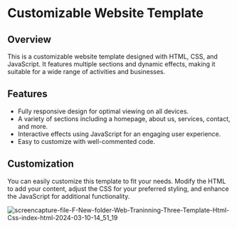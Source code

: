 # Customizable Website Template

## Overview
This is a customizable website template designed with HTML, CSS, and JavaScript. It features multiple sections and dynamic effects, making it suitable for a wide range of activities and businesses.

## Features
- Fully responsive design for optimal viewing on all devices.
- A variety of sections including a homepage, about us, services, contact, and more.
- Interactive effects using JavaScript for an engaging user experience.
- Easy to customize with well-commented code.


## Customization
You can easily customize this template to fit your needs. Modify the HTML to add your content, adjust the CSS for your preferred styling, and enhance the JavaScript for additional functionality.


![screencapture-file-F-New-folder-Web-Traninning-Three-Template-Html-Css-index-html-2024-03-10-14_51_19](https://github.com/mzkriam/Modern-template/assets/73972415/a7ea7cd8-f892-4fb7-9559-b6ac69ed55d5)
